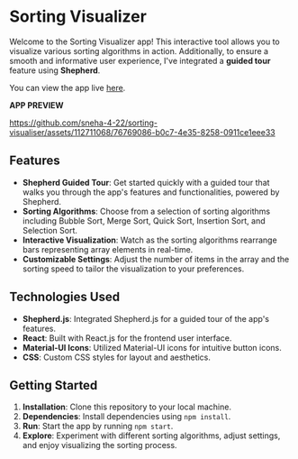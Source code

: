 
# Sorting Visualizer

Welcome to the Sorting Visualizer app! This interactive tool allows you to visualize various sorting algorithms in action.  Additionally, to ensure a smooth and informative user experience, I've integrated a **guided tour** feature using **Shepherd**.


You can view the app live [here](https://sorting-visualiser-tau.vercel.app/).

**APP PREVIEW**




https://github.com/sneha-4-22/sorting-visualiser/assets/112711068/76769086-b0c7-4e35-8258-0911ce1eee33




## Features

- **Shepherd Guided Tour**: Get started quickly with a guided tour that walks you through the app's features and functionalities, powered by Shepherd.
- **Sorting Algorithms**: Choose from a selection of sorting algorithms including Bubble Sort, Merge Sort, Quick Sort, Insertion Sort, and Selection Sort.
- **Interactive Visualization**: Watch as the sorting algorithms rearrange bars representing array elements in real-time.
- **Customizable Settings**: Adjust the number of items in the array and the sorting speed to tailor the visualization to your preferences.


## Technologies Used

- **Shepherd.js**: Integrated Shepherd.js for a guided tour of the app's features.
- **React**: Built with React.js for the frontend user interface.
- **Material-UI Icons**: Utilized Material-UI icons for intuitive button icons.
- **CSS**: Custom CSS styles for layout and aesthetics.


## Getting Started

1. **Installation**: Clone this repository to your local machine.
2. **Dependencies**: Install dependencies using `npm install`.
3. **Run**: Start the app by running `npm start`.
4. **Explore**: Experiment with different sorting algorithms, adjust settings, and enjoy visualizing the sorting process.

